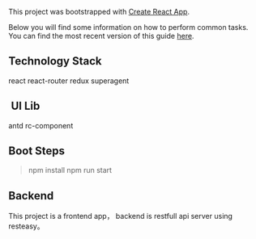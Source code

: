 This project was bootstrapped with [Create React App](https://github.com/facebookincubator/create-react-app).

Below you will find some information on how to perform common tasks.<br>
You can find the most recent version of this guide [here](https://github.com/facebookincubator/create-react-app/blob/master/packages/react-scripts/template/README.md).



## Technology Stack
react react-router redux superagent
##  UI Lib
antd rc-component
## Boot Steps
> npm install
> npm run start
## Backend
This project is a frontend app， backend is restfull api server using resteasy。
